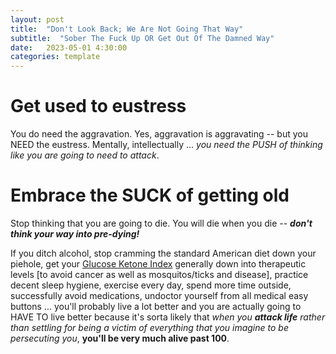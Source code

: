 ```yaml
---
layout: post
title:  "Don't Look Back; We Are Not Going That Way"
subtitle:  "Sober The Fuck Up OR Get Out Of The Damned Way"
date:   2023-05-01 4:30:00
categories: template
---
```



# Get used to eustress

You do need the aggravation. Yes, aggravation is aggravating -- but you NEED the eustress. Mentally, intellectually ... *you need the PUSH of thinking like you are going to need to attack*.

# Embrace the SUCK of getting old

Stop thinking that you are going to die. You will die when you die -- ***don't think your way into pre-dying!***

If you ditch alcohol, stop cramming the standard American diet down your piehole, get your [Glucose Ketone Index](https://cancerv.me/2019/10/25/the-complete-guide-to-glucose-ketone-index-gki-tracking-for-therapeutic-ketosis/) generally down into therapeutic levels [to avoid cancer as well as mosquitos/ticks and disease], practice decent sleep hygiene, exercise every day, spend more time outside, successfully avoid medications, undoctor yourself from all medical easy buttons ... you'll probably live a lot better and you are actually going to HAVE TO live better because it's sorta likely that *when you* ***attack life*** *rather than settling for being a victim of everything that you imagine to be persecuting you*, **you'll be very much alive past 100**.